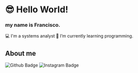# 😎 Hello World!
### my name is Francisco.

💻 I'm a systems analyst
📖 I’m currently learning programming.

## About me

![Github Badge](https://img.shields.io/badge/GitHub-100000?style=for-the-badge&logo=github&logoColor=white)
![Instagram Badge](https://img.shields.io/badge/Instagram-E4405F?style=for-the-badge&logo=instagram&logoColor=white)



<!--
**fcborg3s/fcborg3s** is a ✨ _special_ ✨ repository because its `README.md` (this file) appears on your GitHub profile.

Here are some ideas to get you started:

- 🔭 I’m currently working on ...
- 🌱 I’m currently learning ...
- 👯 I’m looking to collaborate on ...
- 🤔 I’m looking for help with ...
- 💬 Ask me about ...
- 📫 How to reach me: ...
- 😄 Pronouns: ...
- ⚡ Fun fact: ...
-->
